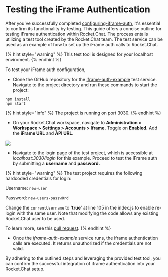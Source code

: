 # Testing the iFrame Authentication

After you've successfully completed [configuring-iframe-auth](../../../customize-and-embed/iframe-integration/configuring-iframe-auth/ "mention"), it's essential to confirm its functionality by testing. This guide offers a concise outline for testing iFrame authentication within Rocket.Chat. The process entails utilizing a test tool created by the Rocket.Chat team. The test service can be used as an example of how to set up the iFrame auth calls to Rocket.Chat.

{% hint style="warning" %}
This test tool is designed for your localhost enviroment.
{% endhint %}

&#x20;To test your iFrame auth configuration,

* Clone the GitHub repository for the [iframe-auth-example](https://github.com/RocketChat/iframe-auth-example) test service. Navigate to the project directory and run these commands to start the project:

```
npm install
npm start
```

{% hint style="info" %}
The project is running on port 3030.
{% endhint %}

* On your Rocket.Chat workspace, navigate to **Administration > Workspace > Settings > Accounts > Iframe.** Toggle on **Enabled.** Add the **iFrame URL** and **API URL**.

![](../../../.gitbook/assets/84309416-78b60580-ab36-11ea-9777-f2c0138a9677.png)

* Navigate to the login page of the test project, which is accessible at _localhost:3030/login_ for this example. Proceed to test the iFrame auth by submitting a **username** and **password.**

{% hint style="warning" %}
The test project requires the following hardcoded credentials for login:&#x20;

Username: `new-user`&#x20;

Password: `new-users-passw0rd`

Change the `currentUsername` to '**true**' at line 105 in the index.js to enable re-login with the same user. Note that modifying the code allows any existing Rocket.Chat user to be used.

To learn more, see this [pull request](https://github.com/RocketChat/Rocket.Chat.ReactNative/pull/2184).
{% endhint %}

* Once the _iframe-auth-example_ service runs, the iframe authentication calls are executed. It returns unauthorized if the credentials are not valid.

By adhering to the outlined steps and leveraging the provided test tool, you can confirm the successful integration of iframe authentication into your Rocket.Chat setup.
